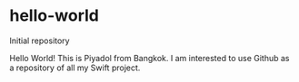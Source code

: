 # hello-world
Initial repository

Hello World!
This is Piyadol from Bangkok. I am interested to use Github as a repository of all my Swift project.
